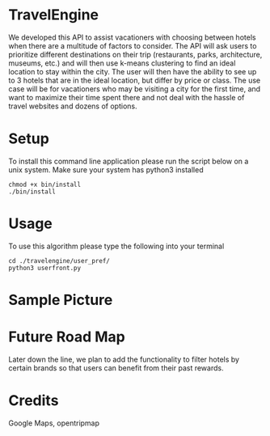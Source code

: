 # TravelEngine
We developed this API to assist vacationers with choosing between hotels when there are a multitude of factors to consider. The API will ask users to prioritize different destinations on their trip (restaurants, parks, architecture, museums, etc.) and will then use k-means clustering to find an ideal location to stay within the city. The user will then have the ability to see up to 3 hotels that are in the ideal location, but differ by price or class. The use case will be for vacationers who may be visiting a city for the first time, and want to maximize their time spent there and not deal with the hassle of travel websites and dozens of options. 


# Setup

To install this command line application please run the script below on a unix system. Make sure your system has python3 installed
```
chmod +x bin/install
./bin/install
```

# Usage

To use this algorithm please type the following into your terminal 
```
cd ./travelengine/user_pref/
python3 userfront.py 
```

# Sample Picture

# Future Road Map
Later down the line, we plan to add the functionality to filter hotels by certain brands so that users can benefit from their past rewards. 

# Credits
Google Maps, opentripmap
